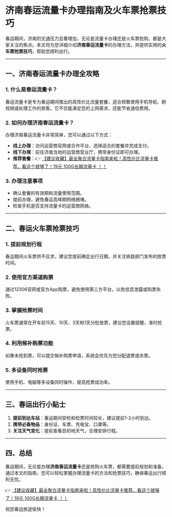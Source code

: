 # 济南春运流量卡办理指南及火车票抢票技巧

春运期间，济南的交通压力显著增加，无论是流量卡办理还是火车票抢购，都是大家关注的焦点。本文将为您详细介绍**济南春运流量卡**的办理方法，并提供实用的**火车票抢票技巧**，帮助您顺利出行。

---

## 一、济南春运流量卡办理全攻略

### 1. 什么是春运流量卡？
春运流量卡是专为春运期间推出的高性价比流量套餐，适合频繁使用手机导航、刷视频或处理工作的旅客。它不仅能满足您的上网需求，还能节省通信费用。

### 2. 如何办理济南春运流量卡？
办理济南春运流量卡非常简单，您可以通过以下方式：
- **线上办理**：访问运营商官网或合作平台，选择适合的套餐并完成支付。
- **线下办理**：前往济南当地的运营商营业厅，携带身份证即可办理。
- **推荐套餐**：👉 [【建议收藏】最全聚合流量卡指南来啦！高性价比流量卡推荐，看这个就够了！19元 100G长期流量卡 ！！](https://bit.ly/Liuliangka)

### 3. 办理注意事项
- 确认套餐的有效期和流量使用范围。
- 提前办理，避免春运高峰期网络拥堵。
- 检查手机是否支持流量卡的运营商网络。

---

## 二、春运火车票抢票技巧

### 1. 提前规划行程
春运期间火车票供不应求，建议您提前确定出行日期，并关注铁路部门发布的放票时间。

### 2. 使用官方渠道购票
通过12306官网或官方App购票，避免使用第三方平台，以免信息泄露或购票失败。

### 3. 掌握抢票时间
火车票通常在开车前15天、10天、3天和1天分批放票，建议您设置提醒，准时抢票。

### 4. 利用候补购票功能
如果未抢到票，可以提交候补购票申请，系统会优先为您分配退票或余票。

### 5. 多设备同时抢票
使用手机、电脑等多设备同时操作，提高抢票成功率。

---

## 三、春运出行小贴士

1. **提前到达车站**：春运期间安检和检票时间较长，建议提前1-2小时到达。
2. **携带必备物品**：身份证、车票、充电宝、口罩等。
3. **关注天气变化**：提前查看目的地天气，合理安排行程。

---

## 四、总结

春运期间，无论是办理**济南春运流量卡**还是抢购火车票，都需要提前规划和准备。通过本文的指南，您可以轻松掌握办理流量卡的方法和抢票技巧，确保春运出行顺利无忧。

👉 [【建议收藏】最全聚合流量卡指南来啦！高性价比流量卡推荐，看这个就够了！19元 100G长期流量卡 ！！](https://bit.ly/Liuliangka)

祝您春运旅途愉快！